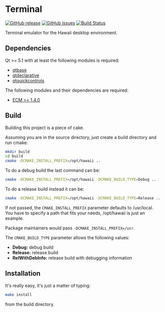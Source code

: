 Terminal
========

[![GitHub release](https://img.shields.io/github/release/hawaii-desktop/hawaii-terminal.svg)](https://github.com/hawaii-desktop/hawaii-terminal)
[![GitHub issues](https://img.shields.io/github/issues/hawaii-desktop/hawaii-terminal.svg)](https://github.com/hawaii-desktop/hawaii-terminal/issues)
[![Build Status](https://travis-ci.org/hawaii-desktop/hawaii-terminal.svg?branch=master)](https://travis-ci.org/hawaii-desktop/hawaii-terminal)

Terminal emulator for the Hawaii desktop environment.

## Dependencies

Qt >= 5.1 with at least the following modules is required:

* [qtbase](http://code.qt.io/cgit/qt/qtbase.git)
* [qtdeclarative](http://code.qt.io/cgit/qt/qtdeclarative.git)
* [qtquickcontrols](http://code.qt.io/cgit/qt/qtquickcontrols.git)

The following modules and their dependencies are required:

* [ECM >= 1.4.0](http://quickgit.kde.org/?p=extra-cmake-modules.git)

## Build

Building this project is a piece of cake.

Assuming you are in the source directory, just create a build directory
and run cmake:

```sh
mkdir build
cd build
cmake -DCMAKE_INSTALL_PREFIX=/opt/hawaii ..
```

To do a debug build the last command can be:

```sh
cmake -DCMAKE_INSTALL_PREFIX=/opt/hawaii -DCMAKE_BUILD_TYPE=Debug ..
```

To do a release build instead it can be:

```sh
cmake -DCMAKE_INSTALL_PREFIX=/opt/hawaii -DCMAKE_BUILD_TYPE=Release ..
```

If not passed, the `CMAKE_INSTALL_PREFIX` parameter defaults to /usr/local.
You have to specify a path that fits your needs, /opt/hawaii is just an example.

Package maintainers would pass `-DCMAKE_INSTALL_PREFIX=/usr`.

The `CMAKE_BUILD_TYPE` parameter allows the following values:

* **Debug:** debug build
* **Release:** release build
* **RelWithDebInfo:** release build with debugging information

## Installation

It's really easy, it's just a matter of typing:

```sh
make install
```

from the build directory.

